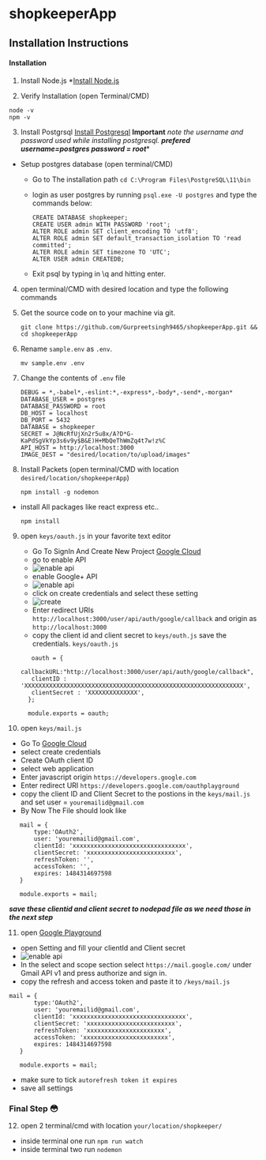 # shopkeeperApp

## Installation Instructions


#### Installation
1. Install Node.js
    *[Install Node.js](https://nodejs.org)

2. Verify Installation (open Terminal/CMD)
```
node -v
npm -v
```

3. Install Postgrsql [Install Postgresql](https://www.enterprisedb.com/downloads/postgres-postgresql-downloads) **Important** *note the username and password used while installing postgresql.* ***prefered username=postgres password = root****
* Setup postgres database (open terminal/CMD)
    * Go to The installation path ```cd C:\Program Files\PostgreSQL\11\bin```
    * login as user postgres by running ```psql.exe -U postgres``` and type the commands below:

        ```
        CREATE DATABASE shopkeeper;
        CREATE USER admin WITH PASSWORD 'root';
        ALTER ROLE admin SET client_encoding TO 'utf8';
        ALTER ROLE admin SET default_transaction_isolation TO 'read committed';
        ALTER ROLE admin SET timezone TO 'UTC';
        ALTER USER admin CREATEDB;
        ```

    * Exit psql by typing in \q and hitting enter.

4. open terminal/CMD with desired location and type the following commands

5. Get the source code on to your machine via git.

    ```
    git clone https://github.com/Gurpreetsingh9465/shopkeeperApp.git && cd shopkeeperApp
    ```

6. Rename `sample.env` as `.env`.

    ```
    mv sample.env .env
    ```
 
 7. Change the contents of `.env` file
    ```
    DEBUG = *,-babel*,-eslint:*,-express*,-body*,-send*,-morgan*
    DATABASE_USER = postgres
    DATABASE_PASSWORD = root
    DB_HOST = localhost
    DB_PORT = 5432
    DATABASE = shopkeeper
    SECRET = J@NcRfUjXn2r5u8x/A?D*G-KaPdSgVkYp3s6v9y$B&E)H+MbQeThWmZq4t7w!z%C
    API_HOST = http://localhost:3000
    IMAGE_DEST = "desired/location/to/upload/images"
    ```
    
8. Install Packets (open terminal/CMD with location ```desired/location/shopkeeperApp```)
    ```
    npm install -g nodemon
    ```
* install All packages like react express etc..
    ```
    npm install
    ```
    
9. open `keys/oauth.js` in your favorite text editor
    * Go To SignIn And Create New Project [Google Cloud](https://console.cloud.google.com/apis/credentials)
    * go to enable API
    * ![enable api](https://raw.githubusercontent.com/Gurpreetsingh9465/fabrik-bugs/master/enableApi.png)
    * enable Google+ API
    * ![enable api](https://raw.githubusercontent.com/Gurpreetsingh9465/fabrik-bugs/master/enableG%2Bapi.png)
    * click on create credentials and select these setting
    * ![create](https://raw.githubusercontent.com/Gurpreetsingh9465/fabrik-bugs/master/createCredentials.png)
    * Enter redirect URIs `http://localhost:3000/user/api/auth/google/callback` and origin as `http://localhost:3000`
    * copy the client id and client secret to `keys/outh.js` save the credentials.
    `keys/oauth.js`
    ```
       oauth = {
       callbackURL:"http://localhost:3000/user/api/auth/google/callback",
       clientID : 'XXXXXXXXXXXXXXXXXXXXXXXXXXXXXXXXXXXXXXXXXXXXXXXXXXXXXXXXXXXXXX',
       clientSecret : 'XXXXXXXXXXXXXX',
      };
      
      module.exports = oauth;
    ```

10. open `keys/mail.js`
   * Go To [Google Cloud](https://console.cloud.google.com/apis/credentials)
   * select create credentials
   * Create OAuth client ID
   * select web application
   * Enter javascript origin `https://developers.google.com` 
   * Enter redirect URI `https://developers.google.com/oauthplayground`
   * copy the client ID and Client Secret to the postions in the `keys/mail.js` and set user = `youremailid@gmail.com`
   * By Now The File should look like
   ```
      mail = {
          type:'OAuth2',
          user: 'youremailid@gmail.com',
          clientId: 'xxxxxxxxxxxxxxxxxxxxxxxxxxxxxxxx',
          clientSecret: 'xxxxxxxxxxxxxxxxxxxxxxxxx',
          refreshToken: '',
          accessToken: '',
          expires: 1484314697598
      }

      module.exports = mail;
   ```
   ***save these clientid and client secret to nodepad file as we need those in the next step***

11. open [Google Playground](https://developers.google.com/oauthplayground)
   * open Setting and fill your clientId and Client secret
   * ![enable api](https://raw.githubusercontent.com/Gurpreetsingh9465/fabrik-bugs/master/seting.png)
   * In the select and scope section select `https://mail.google.com/` under Gmail API v1 and press authorize and sign in.
   * copy the refresh and access token and paste it to `/keys/mail.js`
   ```
   mail = {
          type:'OAuth2',
          user: 'youremailid@gmail.com',
          clientId: 'xxxxxxxxxxxxxxxxxxxxxxxxxxxxxxxx',
          clientSecret: 'xxxxxxxxxxxxxxxxxxxxxxxxx',
          refreshToken: 'xxxxxxxxxxxxxxxxxxxxxx',
          accessToken: 'xxxxxxxxxxxxxxxxxxxxxxxx',
          expires: 1484314697598
      }

      module.exports = mail;
   ```
   * make sure to tick `autorefresh token it expires`
   * save all settings

### Final Step :flushed:
12. open 2 terminal/cmd with location `your/location/shopkeeper/`
   * inside terminal one run `npm run watch`
   * inside terminal two run `nodemon`

    


 
